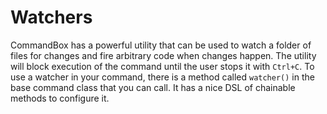 # Watchers

CommandBox has a powerful utility that can be used to watch a folder of files for changes and fire arbitrary code when changes happen. The utility will block execution of the command until the user stops it with `Ctrl+C`.  To use a watcher in your command, there is a method called `watcher()` in the base command class that you can call.  It has a nice DSL of chainable methods to configure it.

